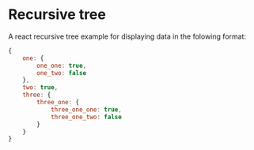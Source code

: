 # Recursive tree
A react recursive tree example for displaying data in the folowing format:
```javascript
{
	one: {
		one_one: true,
		one_two: false
	},
	two: true,
	three: {
		three_one: {
			three_one_one: true,
			three_one_two: false
		}
	}
}
```

